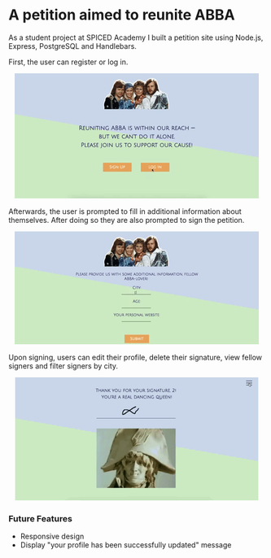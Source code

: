 # A petition aimed to reunite ABBA

As a student project at SPICED Academy I built a petition site using Node.js, Express, PostgreSQL and Handlebars. 

First, the user can register or log in. 
<p align="center">
  <img src="petition_showcase1.gif"/>
</p>

Afterwards, the user is prompted to fill in additional information about themselves. After doing so they are also prompted to sign the petition. 
<p align="center">
  <img src="petition_showcase2.gif"/>
</p>

Upon signing, users can edit their profile, delete their signature, view fellow signers and filter signers by city.
<p align="center">
  <img src="petition_showcase3.gif"/>
</p>

### Future Features
- Responsive design
- Display "your profile has been successfully updated" message
